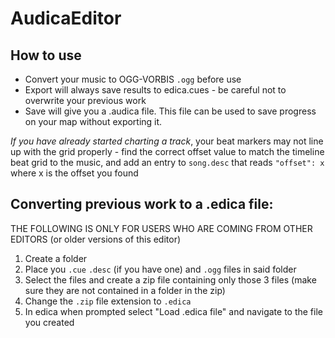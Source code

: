 # AudicaEditor

## How to use
* Convert your music to OGG-VORBIS `.ogg` before use
* Export will always save results to edica.cues - be careful not to overwrite your previous work
* Save will give you a .audica file. This file can be used to save progress on your map without exporting it.


*If you have already started charting a track*, your beat markers may not line up with the grid properly - find the correct offset value to match the timeline beat grid to the music, and add an entry to `song.desc` that reads `"offset": x` where x is the offset you found


## Converting previous work to a .edica file:
THE FOLLOWING IS ONLY FOR USERS WHO ARE COMING FROM OTHER EDITORS (or older versions of this editor)

1. Create a folder
2. Place you `.cue` `.desc` (if you have one) and `.ogg` files in said folder
3. Select the files and create a zip file containing only those 3 files (make sure they are not contained in a folder in the zip)
4. Change the `.zip` file extension to `.edica`
5. In edica when prompted select "Load .edica file" and navigate to the file you created



